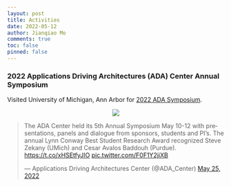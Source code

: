 ```yaml
---
layout: post
title: Activities
date: 2022-05-12
author: Jianqiao Mo
comments: true
toc: false
pinned: false
---
```

### 2022 Applications Driving Architectures (ADA) Center Annual Symposium

Visited University of Michigan, Ann Arbor for [2022 ADA Symposium](https://adacenter.org/symposium2022).

<div align="center">
<a href="https://cse.engin.umich.edu/stories/ada-center-holds-2022-symposium">
    <img src="https://cse.engin.umich.edu/wp-content/uploads/sites/2/2022/05/22-ADA-symposium-content-1536x637.jpg"/>
</a>
</div>


<blockquote class="twitter-tweet"><p lang="en" dir="ltr">The ADA Center held its 5th Annual Symposium May 10-12 with presentations, panels and dialogue from sponsors, students and PI’s. The annual Lynn Conway Best Student Research Award recognized Steve Zekany (UMich) and Cesar Avalos Baddouh (Purdue). <a href="https://t.co/xHSEtfyJIO">https://t.co/xHSEtfyJIO</a> <a href="https://t.co/F0F1Y2jiXB">pic.twitter.com/F0F1Y2jiXB</a></p>&mdash; Applications Driving Architectures Center (@ADA_Center) <a href="https://twitter.com/ADA_Center/status/1529481574575747073?ref_src=twsrc%5Etfw">May 25, 2022</a></blockquote> <script async src="https://platform.twitter.com/widgets.js" charset="utf-8"></script>